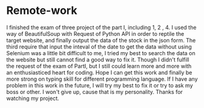 # Remote-work
I finished the exam of three project of the part I, including 1, 2 , 4.
I used the way of BeautifulSoup with Request of Python API in order to reptile the target website, and finally output the data of the stock in the json form.
The third require that input the inteval of the date to get the data without using Selenium was a little bit difficult to me, I tried my best to search the data on the website but still cannot find a good way to fix it.
Though I didn't fulfill the request of the exam of PartI, but I still could learn more and more with an enthusiasticed heart for coding.
Hope I can get this work and finally be more strong on typing skill for different programming language.
If I have any problem in this work in the future, I will try my best to fix it or try to ask my boss or other.
I won't give up, cause that is my personality. 
Thanks for watching my project.
